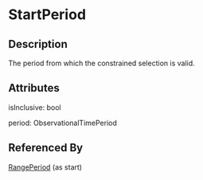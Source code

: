 
# StartPeriod





## Description

The period from which the constrained selection is valid.


## Attributes

isInclusive: bool

period: ObservationalTimePeriod





## Referenced By

[RangePeriod](RangePeriod.md) (as start)


